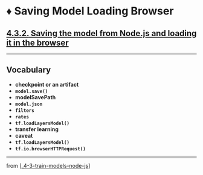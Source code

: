 # ♦️ Saving Model Loading Browser

## [**4.3.2.** Saving the model from Node.js and loading it in the browser](https://livebook.manning.com/book/deep-learning-with-javascript/chapter-4/171)

---

## **Vocabulary**

- **checkpoint or an artifact**
- **`model.save()`**
- **modelSavePath**
- **`model.json`**
- **`filters`**
- **`rates`**
- **`tf.loadLayersModel()`**
- **transfer learning**
- **caveat**
- **`tf.loadLayersModel()`**
- **`tf.io.browserHTTPRequest()`**

<link rel="stylesheet" type="text/css" media="all" href="../../../assets/css/custom.css" />

---

from [[_4-3-train-models-node-js]]

[//begin]: # "Autogenerated link references for markdown compatibility"
[_4-3-train-models-node-js]: _4-3-train-models-node-js.md "♦️ Train Models"
[//end]: # "Autogenerated link references"
